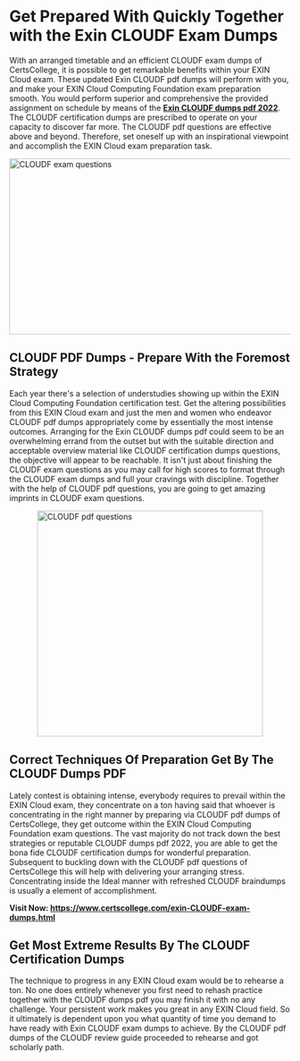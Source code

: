 <h1><strong>Get Prepared With Quickly Together with the Exin CLOUDF Exam Dumps&nbsp;</strong></h1>
<p><span style="font-weight: 400;">With an arranged timetable and an efficient  CLOUDF exam dumps of CertsCollege, it is possible to get remarkable benefits within your EXIN Cloud exam. These updated Exin CLOUDF pdf dumps will perform with you, and make your EXIN Cloud Computing Foundation exam preparation smooth. You would perform superior and comprehensive the provided assignment on schedule by means of the <strong><a href="https://www.certscollege.com/exin-CLOUDF-exam-dumps.html">Exin CLOUDF dumps pdf 2022</a></strong>. The CLOUDF certification dumps are prescribed to operate on your capacity to discover far more. The  CLOUDF pdf questions are effective above and beyond. Therefore, set oneself up with an inspirational viewpoint and accomplish the EXIN Cloud exam preparation task.&nbsp;</span></p>
<p><span style="font-weight: 400;"><img style="display: block; margin-left: auto; margin-right: auto;" src="https://i.ibb.co/CPDK3ps/Yellow-and-Blue-Initiative-Blog-Banner.png" alt="CLOUDF exam questions" width="559" height="315" /></span></p>
<h2><strong>CLOUDF PDF Dumps - Prepare With the Foremost Strategy</strong></h2>
<p><span style="font-weight: 400;">Each year there's a selection of understudies showing up within the EXIN Cloud Computing Foundation certification test. Get the altering possibilities from this EXIN Cloud exam and just the men and women who endeavor CLOUDF pdf dumps appropriately come by essentially the most intense outcomes. Arranging for the Exin CLOUDF dumps pdf could seem to be an overwhelming errand from the outset but with the suitable direction and acceptable overview material like CLOUDF certification dumps questions, the objective will appear to be reachable. It isn't just about finishing the CLOUDF exam questions as you may call for high scores to format through the CLOUDF exam dumps and full your cravings with discipline. Together with the help of CLOUDF pdf questions, you are going to get amazing imprints in CLOUDF exam questions.</span></p>
<p><span style="font-weight: 400;"><a href="https://tinyurl.com/y7r8ja7z"><img style="display: block; margin-left: auto; margin-right: auto;" src="https://i.ibb.co/9tMrhdY/Teacher-Appreciation-Invitation.png" alt="CLOUDF pdf questions " width="404" height="404" /></a></span></p>
<h2><strong>Correct Techniques Of Preparation Get By The CLOUDF Dumps PDF</strong></h2>
<p><span style="font-weight: 400;">Lately contest is obtaining intense, everybody requires to prevail within the EXIN Cloud exam, they concentrate on a ton having said that whoever is concentrating in the right manner by preparing via CLOUDF pdf dumps of CertsCollege, they get outcome within the EXIN Cloud Computing Foundation exam questions. The vast majority do not track down the best strategies or reputable CLOUDF dumps pdf 2022, you are able to get the bona fide CLOUDF certification dumps for wonderful preparation. Subsequent to buckling down with the  CLOUDF pdf questions of CertsCollege this will help with delivering your arranging stress. Concentrating inside the Ideal manner with refreshed CLOUDF braindumps is usually a element of accomplishment.</span></p>
<p><span style="font-weight: 400;"><strong>Visit Now: <a href="https://www.certscollege.com/exin-CLOUDF-exam-dumps.html">https://www.certscollege.com/exin-CLOUDF-exam-dumps.html</a></strong></span></p>
<h2><strong>Get Most Extreme Results By The CLOUDF Certification Dumps</strong></h2>
<p><span style="font-weight: 400;">The technique to progress in any EXIN Cloud exam would be to rehearse a ton. No one does entirely whenever you first need to rehash practice together with the CLOUDF dumps pdf you may finish it with no any challenge. Your persistent work makes you great in any EXIN Cloud field. So it ultimately is dependent upon you what quantity of time you demand to have ready with Exin CLOUDF exam dumps to achieve. By the CLOUDF pdf dumps of the CLOUDF review guide proceeded to rehearse and got scholarly path.</span></p>
